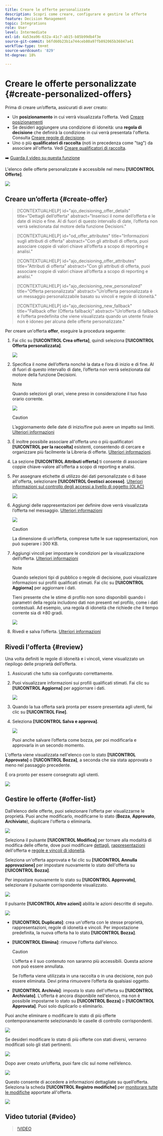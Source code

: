 ```yaml
---
title: Creare le offerte personalizzate
description: Scopri come creare, configurare e gestire le offerte
feature: Decision Management
topic: Integrations
role: User
level: Intermediate
exl-id: 4a53ea96-632a-41c7-ab15-b85b99db4f3e
source-git-commit: b6fd60b23b1a744ceb80a97fb092065b36847a41
workflow-type: tm+mt
source-wordcount: '829'
ht-degree: 18%

---
```


# Creare le offerte personalizzate {#create-personalized-offers}

Prima di creare un’offerta, assicurati di aver creato:

* Un **posizionamento** in cui verrà visualizzata l&#39;offerta. Vedi [Creare posizionamenti](../offer-library/creating-placements.md)
* Se desideri aggiungere una condizione di idoneità: una **regola di decisione** che definirà la condizione in cui verrà presentata l&#39;offerta. Consulta [Creare regole di decisione](../offer-library/creating-decision-rules.md).
* Uno o più **qualificatori di raccolta** (noti in precedenza come &quot;tag&quot;) da associare all&#39;offerta. Vedi [Creare qualificatori di raccolta](../offer-library/creating-tags.md).

➡️ [Guarda il video su questa funzione](#video)

L&#39;elenco delle offerte personalizzate è accessibile nel menu **[!UICONTROL Offerte]**.

![](../assets/offers_list.png)

## Creare un’offerta {#create-offer}

>[!CONTEXTUALHELP]
>id="ajo_decisioning_offer_details"
>title="Dettagli dell’offerta"
>abstract="Inserisci il nome dell’offerta e le date di inizio e fine. Al di fuori di questo intervallo di date, l’offerta non verrà selezionata dal motore della funzione Decisioni."

>[!CONTEXTUALHELP]
>id="od_offer_attributes"
>title="Informazioni sugli attributi di offerta"
>abstract="Con gli attributi di offerta, puoi associare coppie di valori chiave all’offerta a scopo di reporting e analisi."

>[!CONTEXTUALHELP]
>id="ajo_decisioning_offer_attributes"
>title="Attributi di offerta"
>abstract="Con gli attributi di offerta, puoi associare coppie di valori chiave all’offerta a scopo di reporting e analisi."

>[!CONTEXTUALHELP]
>id="ajo_decisioning_new_personalized"
>title="Offerta personalizzata"
>abstract="Un’offerta personalizzata è un messaggio personalizzabile basato su vincoli e regole di idoneità."

>[!CONTEXTUALHELP]
>id="ajo_decisioning_new_fallback"
>title="Fallback offer (Offerta fallback)"
>abstract="Un’offerta di fallback è l’offerta predefinita che viene visualizzata quando un utente finale non è idoneo per alcuna delle offerte personalizzate."

Per creare un&#39;offerta **offer**, eseguire la procedura seguente:

1. Fai clic su **[!UICONTROL Crea offerta]**, quindi seleziona **[!UICONTROL Offerta personalizzata]**.

   ![](../assets/create_offer.png)

1. Specifica il nome dell’offerta nonché la data e l’ora di inizio e di fine. Al di fuori di questo intervallo di date, l’offerta non verrà selezionata dal motore della funzione Decisioni.

   >[!NOTE]
   >
   >Quando selezioni gli orari, viene preso in considerazione il tuo fuso orario corrente.

   ![](../assets/offer_details.png)

   >[!CAUTION]
   >
   >L’aggiornamento delle date di inizio/fine può avere un impatto sui limiti. [Ulteriori informazioni](add-constraints.md#capping-change-date)

1. È inoltre possibile associare all&#39;offerta uno o più qualificatori **[!UICONTROL per la raccolta]** esistenti, consentendo di cercare e organizzare più facilmente la Libreria di offerte. [Ulteriori informazioni](creating-tags.md).

1. La sezione **[!UICONTROL Attributi offerta]** ti consente di associare coppie chiave-valore all&#39;offerta a scopo di reporting e analisi.

1. Per assegnare etichette di utilizzo dei dati personalizzate o di base all&#39;offerta, selezionare **[!UICONTROL Gestisci accesso]**. [Ulteriori informazioni sul controllo degli accessi a livello di oggetto (OLAC)](../../administration/object-based-access.md)

   ![](../assets/offer_manage-access.png)

1. Aggiungi delle rappresentazioni per definire dove verrà visualizzata l’offerta nel messaggio. [Ulteriori informazioni](add-representations.md)

   ![](../assets/channel-placement.png)

   >[!CAUTION]
   >
   >La dimensione di un’offerta, comprese tutte le sue rappresentazioni, non può superare i 300 KB.

1. Aggiungi vincoli per impostare le condizioni per la visualizzazione dell’offerta. [Ulteriori informazioni](add-constraints.md)

   >[!NOTE]
   >
   >Quando selezioni tipi di pubblico o regole di decisione, puoi visualizzare informazioni sui profili qualificati stimati. Fai clic su **[!UICONTROL Aggiorna]** per aggiornare i dati.
   >
   >Tieni presente che le stime di profilo non sono disponibili quando i parametri della regola includono dati non presenti nel profilo, come i dati contestuali. Ad esempio, una regola di idoneità che richiede che il tempo corrente sia di ≥80 gradi.

   ![](../assets/offer-constraints-example.png)

1. Rivedi e salva l’offerta. [Ulteriori informazioni](#review)

## Rivedi l&#39;offerta {#review}

Una volta definiti le regole di idoneità e i vincoli, viene visualizzato un riepilogo delle proprietà dell’offerta.

1. Assicurati che tutto sia configurato correttamente.

1. Puoi visualizzare informazioni sui profili qualificati stimati. Fai clic su **[!UICONTROL Aggiorna]** per aggiornare i dati.

   ![](../assets/offer-summary-estimate.png)

1. Quando la tua offerta sarà pronta per essere presentata agli utenti, fai clic su **[!UICONTROL Fine]**.

1. Seleziona **[!UICONTROL Salva e approva]**.

   ![](../assets/offer_review.png)

   Puoi anche salvare l’offerta come bozza, per poi modificarla e approvarla in un secondo momento.

L&#39;offerta viene visualizzata nell&#39;elenco con lo stato **[!UICONTROL Approvato]** o **[!UICONTROL Bozza]**, a seconda che sia stata approvata o meno nel passaggio precedente.

È ora pronto per essere consegnato agli utenti.

![](../assets/offer_created.png)

## Gestire le offerte {#offer-list}

Dall’elenco delle offerte, puoi selezionare l’offerta per visualizzarne le proprietà. Puoi anche modificarlo, modificarne lo stato (**Bozza**, **Approvato**, **Archiviato**), duplicare l&#39;offerta o eliminarla.

![](../assets/offer_created.png)

Seleziona il pulsante **[!UICONTROL Modifica]** per tornare alla modalità di modifica delle offerte, dove puoi modificare [dettagli](#create-offer), [rappresentazioni](#representations) dell&#39;offerta e [regole e vincoli di idoneità](#eligibility).

Seleziona un&#39;offerta approvata e fai clic su **[!UICONTROL Annulla approvazione]** per impostare nuovamente lo stato dell&#39;offerta su **[!UICONTROL Bozza]**.

Per impostare nuovamente lo stato su **[!UICONTROL Approvato]**, selezionare il pulsante corrispondente visualizzato.

![](../assets/offer_approve.png)

Il pulsante **[!UICONTROL Altre azioni]** abilita le azioni descritte di seguito.

![](../assets/offer_more-actions.png)

* **[!UICONTROL Duplicato]**: crea un&#39;offerta con le stesse proprietà, rappresentazioni, regole di idoneità e vincoli. Per impostazione predefinita, la nuova offerta ha lo stato **[!UICONTROL Bozza]**.
* **[!UICONTROL Elimina]**: rimuove l&#39;offerta dall&#39;elenco.

  >[!CAUTION]
  >
  >L’offerta e il suo contenuto non saranno più accessibili. Questa azione non può essere annullata.
  >
  >Se l’offerta viene utilizzata in una raccolta o in una decisione, non può essere eliminata. Devi prima rimuovere l’offerta da qualsiasi oggetto.

* **[!UICONTROL Archivio]**: imposta lo stato dell&#39;offerta su **[!UICONTROL Archiviato]**. L&#39;offerta è ancora disponibile nell&#39;elenco, ma non è possibile impostarne lo stato su **[!UICONTROL Bozza]** o **[!UICONTROL Approvata]**. Puoi solo duplicarlo o eliminarlo.

Puoi anche eliminare o modificare lo stato di più offerte contemporaneamente selezionando le caselle di controllo corrispondenti.

![](../assets/offer_multiple-selection.png)

Se desideri modificare lo stato di più offerte con stati diversi, verranno modificati solo gli stati pertinenti.

![](../assets/offer_change-status.png)

Dopo aver creato un’offerta, puoi fare clic sul nome nell’elenco.

![](../assets/offer_click-name.png)

Questo consente di accedere a informazioni dettagliate su quell’offerta. Seleziona la scheda **[!UICONTROL Registro modifiche]** per [monitorare tutte le modifiche](../get-started/user-interface.md#monitoring-changes) apportate all&#39;offerta.

![](../assets/offer_information.png)

## Video tutorial {#video}

>[!VIDEO](https://video.tv.adobe.com/v/329375?quality=12)
